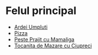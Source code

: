 # Felul principal

* [Ardei Umpluti](./ardei-umpluti/)
* [Pizza](./pizza/)
* [Peste Prajit cu Mamaliga](./peste-prajit-cu-mamaliga)
* [Tocanita de Mazare cu Ciupreci](./tocanita-mazare-ciuperci/)
